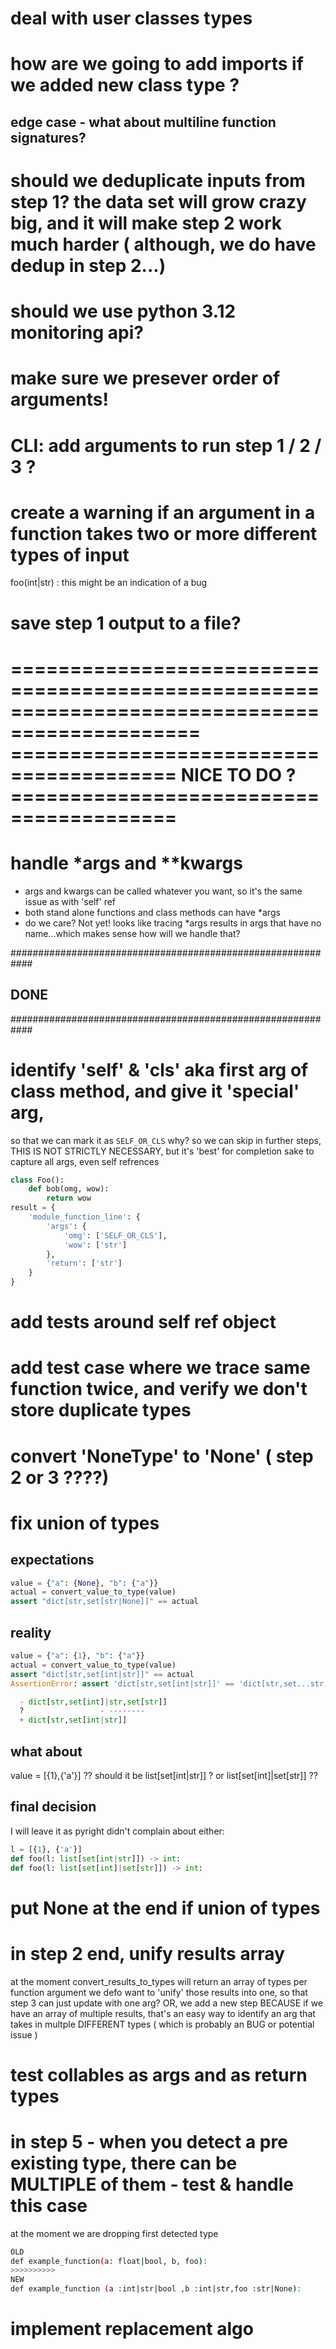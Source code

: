 # deal with user classes types
# how are we going to add imports if we added new class type ?
## edge case - what about multiline function signatures?
# should we deduplicate inputs from step 1? the data set will grow crazy big, and it will make step 2 work much harder ( although, we do have dedup in step 2...)
# should we use python 3.12 monitoring api?
# make sure we presever order of arguments! 
# CLI: add arguments to run step 1 / 2 / 3 ?
# create a warning if an argument in a function takes two or more different types of input
foo(int|str) : this might be an indication of a bug
# save step 1 output to a file?

==============================================================================================
======================================== NICE TO DO ? ========================================
==============================================================================================
# handle *args and **kwargs
- args and kwargs can be called whatever you want, so it's the same issue as with 'self' ref
- both stand alone functions and class methods can have *args 
- do we care? Not yet!
looks like tracing *args results in args that have no name...which makes sense
how will we handle that?


############################################################
## DONE ##
############################################################
# identify 'self' & 'cls' aka first arg of class method, and give it 'special' arg,
so that we can mark it as `SELF_OR_CLS`
why? so we can skip in further steps, THIS IS NOT STRICTLY NECESSARY, but it's 'best' for completion sake to capture all args, even self refrences
```python
class Foo():
    def bob(omg, wow):
        return wow
result = {
    'module_function_line': {
        'args': {
            'omg': ['SELF_OR_CLS'],
            'wow': ['str']
        },
        'return': ['str']
    }
}
```
# add tests around self ref object
# add test case where we trace same function twice, and verify we don't store duplicate types
# convert 'NoneType' to 'None' ( step 2 or 3 ????)
# fix union of types
## expectations
```python
value = {"a": {None}, "b": {"a"}}
actual = convert_value_to_type(value)
assert "dict[str,set[str|None]]" == actual
```
## reality
```python
value = {"a": {1}, "b": {"a"}}
actual = convert_value_to_type(value)
assert "dict[str,set[int|str]]" == actual
AssertionError: assert 'dict[str,set[int|str]]' == 'dict[str,set...str,set[str]]'

  - dict[str,set[int]|str,set[str]]
  ?                 - --------
  + dict[str,set[int|str]]
```
## what about 
value = [{1},{'a'}] ??
should it be list[set[int|str]] ? or list[set[int]|set[str]] ??
## final decision
I will leave it as
pyright didn't complain about either:
```python
l = [{1}, {'a'}]
def foo(l: list[set[int|str]]) -> int:
def foo(l: list[set[int]|set[str]]) -> int:
```
# put None at the end if union of types
# in step 2 end, unify results array
at the moment convert_results_to_types will return an array of types per function argument
we defo want to 'unify' those results into one, so that step 3 can just update with one arg?
OR, we add a new step
BECAUSE if we have an array of multiple results, that's an easy way to identify an arg that takes in multple 
DIFFERENT types ( which is probably an BUG or potential issue )
# test collables as args and as return types
# in step 5 - when you detect a pre existing type, there can be MULTIPLE of them - test & handle this case
at the moment we are dropping first detected type
```bash
OLD
def example_function(a: float|bool, b, foo):
>>>>>>>>>>
NEW
def example_function (a :int|str|bool ,b :int|str,foo :str|None):
```
# implement replacement algo
